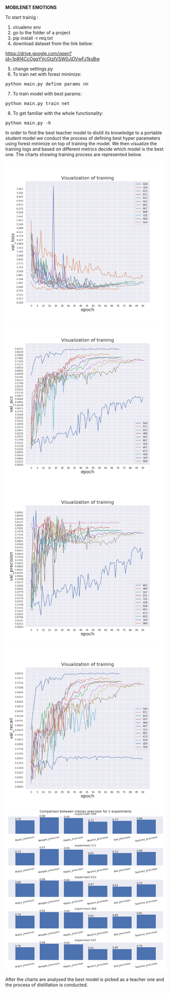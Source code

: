 **MOBILENET EMOTIONS**

To start trainig :
1. virualenv env
2. go to the folder of a project
3. pip install -r req.txt
4. download dataset from the link below:

https://drive.google.com/open?id=1p8f4CcOgqYVcGtzIVSW0JjDVwFJ1ksBw

5. change settings.py 
6. To train net with forest minimize: 
<pre>python main.py define_params_nn</pre> 
7. To train model with best params:
<pre>python main.py train_net</pre> 
8. To get familiar with the whole functionality:
<pre>python main.py -h</pre> 

In order to find the best teacher model to distill its knowledge to a portable student model we conduct the process of defining best hyper parameters using forest minimize on top of training the model. We then visualize the training logs and based on different metrics decide which model is the best one. The charts showing training process are represented below.

<IMG src='val_loss.png'>
  
<IMG src='val_acc.png'>
  
<IMG src='val_precision.png'>
  
<IMG src='val_recall.png'>
  
<IMG src='precision_per_class.png'>
  
 After the charts are analysed the best model is picked as a teacher one and the process of distillation is conducted.
